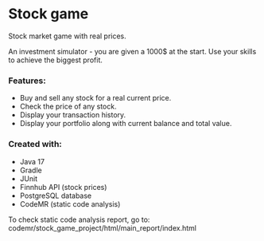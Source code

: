 # Stock game

Stock market game with real prices.

An investment simulator - you are given a 1000$ at the start.
Use your skills to achieve the biggest profit.

### Features:

- Buy and sell any stock for a real current price.
- Check the price of any stock.
- Display your transaction history.
- Display your portfolio along with current balance and total value.

### Created with:

- Java 17
- Gradle
- JUnit
- Finnhub API (stock prices)
- PostgreSQL database
- CodeMR (static code analysis)

To check static code analysis report, go to:
codemr/stock_game_project/html/main_report/index.html
